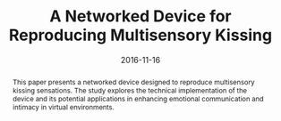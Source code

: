 ---
title: "A Networked Device for Reproducing Multisensory Kissing"
date: 2016-11-16
link: "https://dl.acm.org/doi/abs/10.1145/3001959.3001962"
buttonText: ""
picture: ""
authors: "Emma Yann Zhang, Adrian David Cheok"
journal: "MVAR '16: Proceedings of the 2016 workshop on Multimodal Virtual and Augmented Reality (p. 1-3). ACM"
abstract: "This paper presents a networked device designed to reproduce multisensory kissing sensations. The study explores the technical implementation of the device and its potential applications in enhancing emotional communication and intimacy in virtual environments."
doi: "https://doi.org/10.1145/3001959.3001962"
draft: false
---